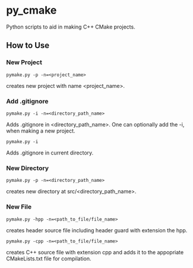 # py_cmake
 
Python scripts to aid in making C++ CMake projects.

## How to Use

### New Project
```
pymake.py -p -n=<project_name> 
```
creates new project with name <project_name>.
### Add .gitignore
```
pymake.py -i -n=<directory_path_name> 
```
Adds .gitignore in <directory_path_name>. One can optionally add the -i, when making a new project.
```
pymake.py -i
```
Adds .gitignore in current directory.
### New Directory
```
pymake.py -p -n=<directory_path_name> 
```
creates new directory at src/<directory_path_name>.
### New File
```
pymake.py -hpp -n=<path_to_file/file_name> 
```
creates header source file including header guard with extension the hpp. 
```
pymake.py -cpp -n=<path_to_file/file_name> 
```
creates C++ source file with extension cpp and adds it to the appopriate CMakeLists.txt file for compilation. 
